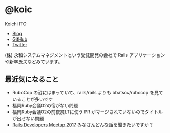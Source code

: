 # @koic

Koichi ITO

- [Blog](http://koic.hatenablog.com/)
- [GitHub](https://github.com/koic)
- [Twitter](https://twitter.com/koic)

(株) 永和システムマネジメントという受託開発の会社で Rails アプリケーションや新卒氏ズなどみています。

## 最近気になること

- RuboCop の沼にはまっていて、rails/rails よりも bbatsov/rubocop を見ていることが多いです
- 福岡Ruby会議02の宿がない問題
- 福岡Ruby会議02の前夜祭LTに使う PR がマージされていないのでタイトルが出せない問題
- [Rails Developers Meetup 2017](https://techplay.jp/event/631431) みなさんどんな話を聞きたいですか？
